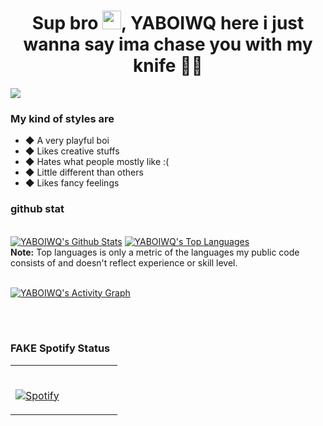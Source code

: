 <h1 align="center">Sup bro <img src="https://raw.githubusercontent.com/MartinHeinz/MartinHeinz/master/wave.gif" width="30px">, YABOIWQ here i just wanna say ima chase you with my knife 🌚🔪</h1>
<img src="https://user-images.githubusercontent.com/84565593/136684130-9bd59f62-bdb2-458f-ab3c-78d3fe5185b7.jpg"/>


### My kind of styles are
- ◆ A very playful boi
- ◆ Likes creative stuffs
- ◆ Hates what people mostly like :(
- ◆ Little different than others
- ◆ Likes fancy feelings

### github stat
  <br/>
    <a href="https://github.com/warrayquipsome/github-readme-stats"><img alt="YABOIWQ's Github Stats" src="https://github-readme-stats.vercel.app/api?username=warrayquipsome&show_icons=true&count_private=true&theme=react&hide_border=true&bg_color=0D1117" /></a>
  <a href="https://github.com/warrayquipsome/github-readme-stats"><img alt="YABOIWQ's Top Languages" src="https://github-readme-stats.vercel.app/api/top-langs/?username=warrayquipsome&langs_count=8&count_private=true&layout=compact&theme=react&hide_border=true&bg_color=0D1117" /></a>
  <br/>
  <b>Note:</b> Top languages is only a metric of the languages my public code consists of and doesn't reflect experience or skill level.


<br/>
<br/>

<a href="https://github.com/warrayquipsome/github-readme-activity-graph"><img alt="YABOIWQ's Activity Graph" src="https://activity-graph.herokuapp.com/graph?username=warrayquipsome&bg_color=0D1117&color=a4a4a4&line=a4a4a4&point=FFFFFF&hide_border=true" /></a>

<br/>
<br/>

### FAKE Spotify Status
<table width="100%"> 
  <tr>
  <td width="50%">
      
&nbsp; <br> [![Spotify](https://novatorem.vercel.app/api/spotify)](https://open.spotify.com/user/31jon5wjazxpk7eteguj6vo3vrom)

  </td>


